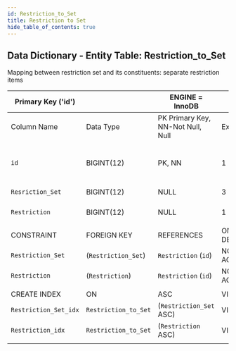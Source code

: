 ```yaml
---
id: Restriction_to_Set
title: Restriction to Set
hide_table_of_contents: true
---
```


## Data Dictionary - Entity Table: Restriction_to_Set

Mapping between restriction set and its constituents: separate restriction items		

| Primary Key ('id')||ENGINE = InnoDB|||
|---|---|---|---|---|
|Column Name|Data Type|PK Primary Key, NN-Not Null, Null|Example|Comments|
||
|`id`|BIGINT(12)|PK, NN|1|PrimaryKey-ID, Not Null (auto creates)|
|`Resriction_Set`|BIGINT(12)|NULL|3|Restriction set id|
|`Restriction`|BIGINT(12)|NULL|1|Restriction id|
||
|CONSTRAINT|FOREIGN KEY|REFERENCES|ON DELETE|ON UPDATE|
|`Restriction_Set`|(`Restriction_Set`)|`Restriction` (`id`)| NO ACTION|NO ACTION|
|`Restriction`|(`Restriction`)|`Restriction` (`id`)| NO ACTION|NO ACTION|
||
|CREATE INDEX|ON|ASC|VISABLE||
|`Restriction_Set_idx`|`Restriction_to_Set`|(`Restriction_Set` ASC)| VISIBLE||
|`Restriction_idx`|`Restriction_to_Set`|(`Restriction` ASC)| VISIBLE|| 
||
